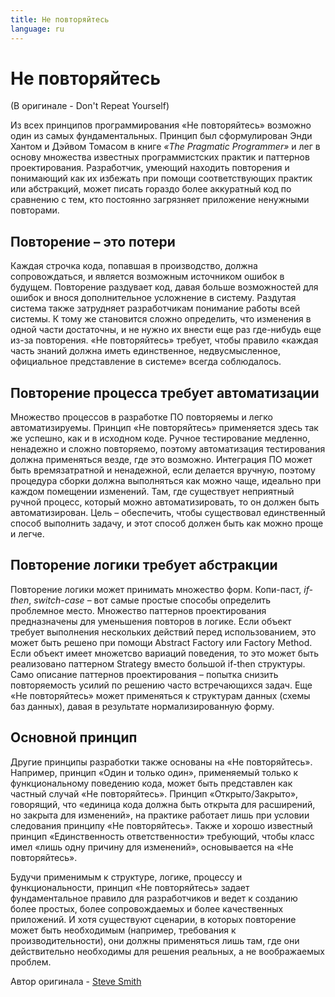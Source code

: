 ```yaml
---
title: Не повторяйтесь
language: ru
---
```


# Не повторяйтесь
(В оригинале - Don't Repeat Yourself)

Из всех принципов программирования «Не повторяйтесь» возможно один из самых фундаментальных. Принцип был сформулирован Энди Хантом и Дэйвом Томасом в книге *«The Pragmatic Programmer»* и лег в основу множества известных программистских практик и паттернов проектирования. Разработчик, умеющий находить повторения и понимающий как их избежать при помощи соответствующих практик или абстракций, может писать гораздо более аккуратный код по сравнению с тем, кто постоянно загрязняет приложение ненужными повторами.

Повторение – это потери
---

Каждая строчка кода, попавшая в производство, должна сопровождаться, и является возможным источником ошибок в будущем. Повторение раздувает код, давая больше возможностей для ошибок и внося дополнительное усложнение в систему. Раздутая система также затрудняет разработчикам понимание работы всей системы. К тому же становится сложно определить, что изменения в одной части достаточны, и не нужно их внести еще раз где-нибудь еще из-за повторения. «Не повторяйтесь» требует, чтобы правило «каждая часть знаний должна иметь единственное, недвусмысленное, официальное представление в системе» всегда соблюдалось.

Повторение процесса требует автоматизации
---

Множество процессов в разработке ПО повторяемы и легко автоматизируемы. Принцип «Не повторяйтесь» применяется здесь так же успешно, как и в исходном коде. Ручное тестирование медленно, ненадежно и сложно повторяемо, поэтому автоматизация тестирования должна применяться везде, где это возможно. Интеграция ПО может быть времязатратной и ненадежной, если делается вручную, поэтому процедура сборки должна выполняться как можно чаще, идеально при каждом помещении изменений. Там, где существует неприятный ручной процесс, который можно автоматизировать, то он должен быть автоматизирован. Цель – обеспечить, чтобы существовал единственный способ выполнить задачу, и этот способ должен быть как можно проще и легче.

Повторение логики требует абстракции
---

Повторение логики может принимать множество форм. Копи-паст, *if-then*, *switch-case* – вот самые простые способы определить проблемное место. Множество паттернов проектирования предназначены для уменьшения повторов в логике. Если объект требует выполнения нескольких действий перед использованием, это может быть решено при помощи Abstract Factory или Factory Method. Если объект имеет множетсво вариаций поведения, то это может быть реализовано паттерном Strategy вместо большой if-then структуры. Само описание паттернов проектирования – попытка снизить повторяемость усилий по решению часто встречающихся задач. Еще «Не повторяйтесь» может применяться к структурам данных (схемы баз данных), давая в результате нормализированную форму.

Основной принцип
---

Другие принципы разработки также основаны на «Не повторяйтесь». Например, принцип «Один и только один», применяемый только к функциональному поведению кода, может быть представлен как частный случай «Не повторяйтесь». Принцип «Открыто/Закрыто», говорящий, что «единица кода должна быть открыта для расширений, но закрыта для изменений», на практике работает лишь при условии следования принципу «Не повторяйтесь». Также и хорошо известный принцип «Единственность ответственности» требующий, чтобы класс имел «лишь одну причину для изменений», основывается на «Не повторяйтесь».

Будучи применимым к структуре, логике, процессу и функциональности, принцип «Не повторяйтесь» задает фундаментальное правило для разработчиков и ведет к созданию более простых, более сопровождаемых и более качественных приложений. И хотя существуют сценарии, в которых повторение может быть необходимым (например, требования к производительности), они должны применяться лишь там, где они действительно необходимы для решения реальных, а не воображаемых проблем.

Автор оригинала - [Steve Smith](http://programmer.97things.oreilly.com/wiki/index.php/Steve_Smith)